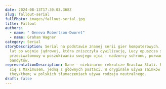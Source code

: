 ```yaml
---
date: 2024-08-13T17:30:03.368Z
slug: fallout-serial
fullPhoto: images/fallout-serial.jpg
title: Fallout
authors:
  - name: " Geneva Robertson-Dworet"
  - name: Graham Wagner
category: Serial
storyDescription: Serial na podstawie znanej serii gier komputerowych. Ponad 200
  lat po wojnie jądrowej, która zniszczyła cywilizację, Lucy opuszcza schron
  przeciwatomowy w poszukiwaniu swojego ojca - nadzorcy schronu, porwanego przez
  bandytów.
representationDescription: Dane - niebinarne rekrutcze Bractwa Stali. Przyjaźni
  się z Maximusem, jedną z głównych postaci. W oryginale używa zaimków
  they/them; w polskich tłumaczeniach używa rodzaju neutralnego.
draft: false
---
```

